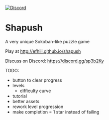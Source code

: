 [![Discord](https://img.shields.io/discord/649743579903688735?label=Discord)](https://discord.gg/sp3b2Ky)
# Shapush
A very unique Sokoban-like puzzle game

Play at http://efhiii.github.io/shapush

Discuss on Discord: https://discord.gg/sp3b2Ky

TODO:
- button to clear progress
- levels
  - difficulty curve
- tutorial
- better assets
- rework level progression
- make completion = 1 star instead of failing
